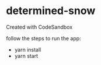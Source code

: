 # determined-snow
Created with CodeSandbox

follow the steps to run the app:
- yarn install
- yarn start
